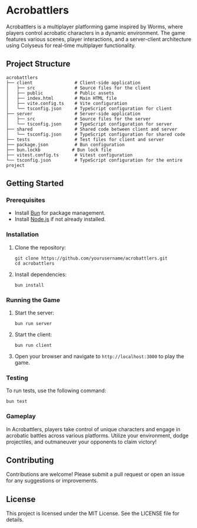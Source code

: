 # Acrobattlers

Acrobattlers is a multiplayer platforming game inspired by Worms, where players control acrobatic characters in a dynamic environment. The game features various scenes, player interactions, and a server-client architecture using Colyseus for real-time multiplayer functionality.

## Project Structure

```
acrobattlers
├── client                # Client-side application
│   ├── src               # Source files for the client
│   ├── public            # Public assets
│   ├── index.html        # Main HTML file
│   ├── vite.config.ts    # Vite configuration
│   └── tsconfig.json     # TypeScript configuration for client
├── server                # Server-side application
│   ├── src               # Source files for the server
│   └── tsconfig.json     # TypeScript configuration for server
├── shared                # Shared code between client and server
│   └── tsconfig.json     # TypeScript configuration for shared code
├── tests                 # Test files for client and server
├── package.json          # Bun configuration
├── bun.lockb            # Bun lock file
├── vitest.config.ts      # Vitest configuration
└── tsconfig.json         # TypeScript configuration for the entire project
```

## Getting Started

### Prerequisites

- Install [Bun](https://bun.sh/) for package management.
- Install [Node.js](https://nodejs.org/) if not already installed.

### Installation

1. Clone the repository:

   ```
   git clone https://github.com/yourusername/acrobattlers.git
   cd acrobattlers
   ```

2. Install dependencies:
   ```
   bun install
   ```

### Running the Game

1. Start the server:

   ```
   bun run server
   ```

2. Start the client:

   ```
   bun run client
   ```

3. Open your browser and navigate to `http://localhost:3000` to play the game.

### Testing

To run tests, use the following command:

```
bun test
```

### Gameplay

In Acrobattlers, players take control of unique characters and engage in acrobatic battles across various platforms. Utilize your environment, dodge projectiles, and outmaneuver your opponents to claim victory!

## Contributing

Contributions are welcome! Please submit a pull request or open an issue for any suggestions or improvements.

## License

This project is licensed under the MIT License. See the LICENSE file for details.
